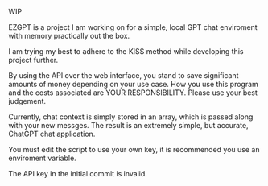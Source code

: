 WIP

EZGPT is a project I am working on for a simple, local GPT chat enviroment with memory practically out the box.

I am trying my best to adhere to the KISS method while developing this project further.

By using the API over the web interface, you stand to save significant amounts of money depending on your use case. How you use this program and the costs associated are YOUR RESPONSIBILITY. Please use your best judgement.

Currently, chat context is simply stored in an array, which is passed along with your new messges. The result is an extremely simple, but accurate, ChatGPT chat application.

You must edit the script to use your own key, it is recommended you use an enviroment variable.

The API key in the initial commit is invalid.
